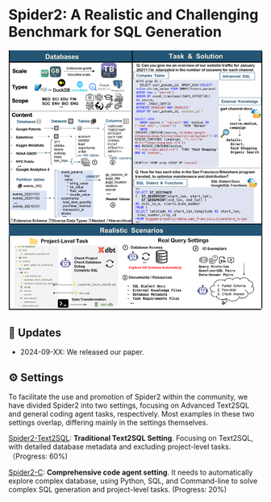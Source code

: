 # Spider2: A Realistic and Challenging Benchmark for SQL Generation

![Local Image](./assets/Spider2_Main.png)


## 📢 Updates

- 2024-09-XX: We released our paper.


## ⚙️ Settings

To facilitate the use and promotion of Spider2 within the community, we have divided Spider2 into two settings, focusing on Advanced Text2SQL and general coding agent tasks, respectively. Most examples in these two settings overlap, differing mainly in the settings themselves.

[Spider2-Text2SQL](https://github.com/xlang-ai/Spider2/tree/main/Spider2-Text2SQL): **Traditional Text2SQL Setting**. Focusing on Text2SQL, with detailed database metadata and excluding project-level tasks. （Progress: 60%)

[Spider2-C](https://github.com/xlang-ai/Spider2/tree/main/Spider2-C): **Comprehensive code agent setting**. It needs to automatically explore complex database, using Python, SQL, and Command-line to solve complex SQL generation and project-level tasks. (Progress: 20%)